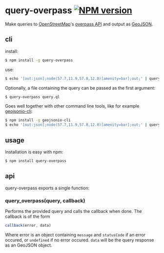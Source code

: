 query-overpass [![NPM version](https://badge.fury.io/js/query-overpass)](http://badge.fury.io/js/query-overpass)
=========

Make queries to [OpenStreetMap](http://www.openstreetmap.org/)'s [overpass API](http://wiki.openstreetmap.org/wiki/Overpass_API) and output as [GeoJSON](http://geojson.org/).

## cli

install:

```bash
$ npm install -g query-overpass
```

use:

```bash
$ echo '[out:json];node(57.7,11.9,57.8,12.0)[amenity=bar];out;' | query-overpass
```

Optionally, a file containing the query can be passed as the first argument:

```bash
$ query-overpass query.ql
```

Goes well together with other command line tools, like for example [geojsonio-cli](https://github.com/mapbox/geojsonio-cli):

```bash
$ npm install -g geojsonio-cli
$ echo '[out:json];node(57.7,11.9,57.8,12.0)[amenity=bar];out;' | query-overpass | geojsonio
```

## usage

Installation is easy with npm:

```bash
$ npm install query-overpass
```

## api

query-overpass exports a single function:

### query_overpass(query, callback)

Performs the provided query and calls the callback when done. The callback is of the form

```javascript
callback(error, data)
```

Where error is an object containing `message` and `statusCode` if an error occured, or `undefined` if
no error occured. `data` will be the query response as an GeoJSON object.
